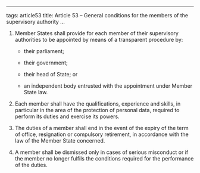 
---
tags: article53
title: Article 53 – General conditions for the members of the supervisory authority
...

1.  Member States shall provide for each member of their supervisory authorities to be appointed by means of a transparent procedure by:

    - their parliament;

    - their government;

    - their head of State; or

    - an independent body entrusted with the appointment under Member State law.

2.  Each member shall have the qualifications, experience and skills, in particular in the area of the protection of personal data, required to perform its duties and exercise its powers.

3.  The duties of a member shall end in the event of the expiry of the term of office, resignation or compulsory retirement, in accordance with the law of the Member State concerned.

4.  A member shall be dismissed only in cases of serious misconduct or if the member no longer fulfils the conditions required for the performance of the duties.
